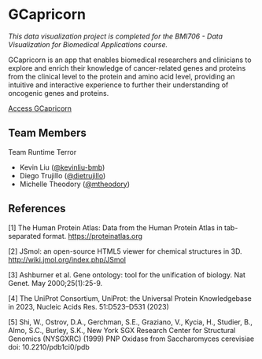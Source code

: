 # GCapricorn

*This data visualization project is completed for the BMI706 - Data Visualization for Biomedical Applications course.*

GCapricorn is an app that enables biomedical researchers and clinicians to explore and enrich their knowledge of cancer-related genes and proteins from the clinical level to the protein and amino acid level, providing an intuitive and interactive experience to further their understanding of oncogenic genes and proteins.

[Access GCapricorn](https://gcapricorn.streamlit.app/)

## Team Members

Team Runtime Terror
* Kevin Liu ([@kevinliu-bmb](https://github.com/kevinliu-bmb))
* Diego Trujillo ([@dietrujillo](https://github.com/dietrujillo))
* Michelle Theodory ([@mtheodory](https://github.com/mtheodory))

## References

[1] The Human Protein Atlas: Data from the Human Protein Atlas in tab-separated format. https://proteinatlas.org

[2] JSmol: an open-source HTML5 viewer for chemical structures in 3D. http://wiki.jmol.org/index.php/JSmol

[3] Ashburner et al. Gene ontology: tool for the unification of biology. Nat Genet. May 2000;25(1):25-9.

[4] The UniProt Consortium, UniProt: the Universal Protein Knowledgebase in 2023, Nucleic Acids Res. 51:D523–D531 (2023)

[5] Shi, W., Ostrov, D.A., Gerchman, S.E., Graziano, V., Kycia, H., Studier, B., Almo, S.C., Burley, S.K., New York SGX Research Center for Structural Genomics (NYSGXRC) (1999) PNP Oxidase from Saccharomyces cerevisiae doi: 10.2210/pdb1ci0/pdb

